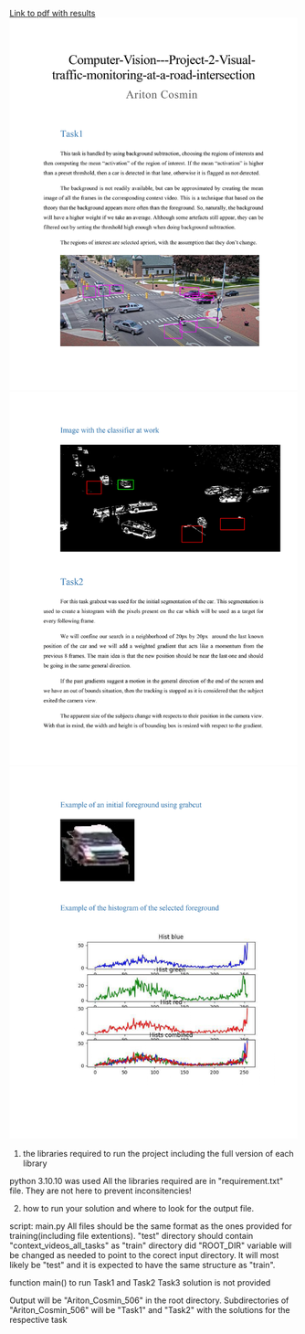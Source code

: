 [Link to pdf with results](Ariton_Cosmin_506.pdf)
![First pdf page as image](Ariton_Cosmin_506_pages-to-jpg-0001.jpg)
![Second pdf page as image](Ariton_Cosmin_506_pages-to-jpg-0002.jpg)
![Third pdf page as image](Ariton_Cosmin_506_pages-to-jpg-0003.jpg)

1. the libraries required to run the project including the full version of each library

python 3.10.10 was used
All the libraries required are in "requirement.txt" file. They are not here to prevent inconsitencies!

2. how to run your solution and where to look for the output file.

script: main.py
All files should be the same format as the ones provided for training(including file extentions).
"test" directory should contain "context_videos_all_tasks" as "train" directory did
"ROOT_DIR" variable will be changed as needed to point to the corect input directory. It will most likely be "test" and it is expected to have the same structure as "train".

function main() to run Task1 and Task2
Task3 solution is not provided

Output will be "Ariton_Cosmin_506" in the root directory.
Subdirectories of "Ariton_Cosmin_506" will be "Task1" and "Task2" with the solutions for the respective task
